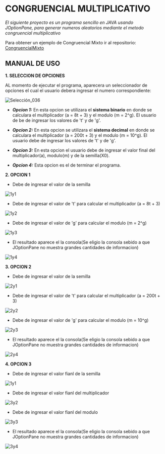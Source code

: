# CONGRUENCIAL MULTIPLICATIVO
_El siguiente proyecto es un programa sencillo en JAVA usando JOptionPane, para generar numeros aleatorios
 mediante el metodo congruencial multiplicativo_
 
 Para obtener un ejemplo de Congruencial Mixto ir al repositorio: [CongruencialMixto](https://github.com/JonnathanE/CongruencialMixto)
 ## MANUAL DE USO
 **1.  SELECCION DE OPCIONES**
 
 AL momento de ejecutar el programa, aparecera un seleccionador de opciones el cual el usuario debera ingresar el numero 
 correspondiente:
 
 ![Selección_036](https://user-images.githubusercontent.com/33469147/57514565-6552be00-72d6-11e9-8f75-aa1149ac300f.png)
 
 - ***Opcion 1:*** En esta opcion se utilizara el **sistema binario** en donde se calculara el multiplicador (a = 8t + 3) y 
 el modulo (m = 2^g). El usuario de be de ingresar los valores de 't' y de 'g'.
 
  - ***Opcion 2:*** En esta opcion se utilizara el **sistema decimal** en donde se calculara el multiplicador (a = 200t + 3) y 
 el modulo (m = 10^g). El usuario debe de ingresar los valores de 't' y de 'g'.
 
 - ***Opcion 3:*** En esta opcion el usuario debe de ingresar el valor final del multiplicador(a), modulo(m) y de la semilla(X0).
 
 - ***Opcion 4:*** Esta opcion es el de terminar el programa.
 
 **2.  OPCION 1**
 
  - Debe de ingresar el valor de la semilla
  
  ![1y1](https://user-images.githubusercontent.com/33469147/57515431-42c1a480-72d8-11e9-80e4-7e8ae6990ce5.png)

  - Debe de ingresar el valor de 't' para calcular el multiplicador (a = 8t + 3)
  
  ![1y2](https://user-images.githubusercontent.com/33469147/57515614-ab108600-72d8-11e9-8757-78c1c1e1eb16.png)

  - Debe de ingresar el valor de 'g' para calcular el modulo (m = 2^g)
  
  ![1y3](https://user-images.githubusercontent.com/33469147/57515648-c24f7380-72d8-11e9-9626-df1f531c039a.png)
  
  - El resultado aparece el la consola(Se eligio la consola sebido a que JOptionPane no muestra grandes cantidades de informacion)
  
  ![1y4](https://user-images.githubusercontent.com/33469147/57515672-d004f900-72d8-11e9-8160-c78d4f695731.png)
  
  **3.  OPCION 2**
  
  - Debe de ingresar el valor de la semilla
  
  ![2y1](https://user-images.githubusercontent.com/33469147/57515934-59b4c680-72d9-11e9-9baa-3861f02b6451.png)
  
  - Debe de ingresar el valor de 't' para calcular el multiplicador (a = 200t + 3)
  
  ![2y2](https://user-images.githubusercontent.com/33469147/57516193-e19ad080-72d9-11e9-9bd3-1b161655aba4.png)
  
  - Debe de ingresar el valor de 'g' para calcular el modulo (m = 10^g)
  
  ![2y3](https://user-images.githubusercontent.com/33469147/57516225-efe8ec80-72d9-11e9-817f-766691caa3d5.png)
  
  - El resultado aparece el la consola(Se eligio la consola sebido a que JOptionPane no muestra grandes cantidades de informacion)
  
  ![2y4](https://user-images.githubusercontent.com/33469147/57516256-fd9e7200-72d9-11e9-8878-a014e119c0fd.png)
  
  **4.  OPCION 3**
  
  - Debe de ingresar el valor fianl de la semilla
  
  ![1y1](https://user-images.githubusercontent.com/33469147/57515431-42c1a480-72d8-11e9-80e4-7e8ae6990ce5.png)
  
  - Debe de ingresar el valor fianl del multiplicador
  
  ![3y2](https://user-images.githubusercontent.com/33469147/57516668-c4b2cd00-72da-11e9-9e40-c1579e98fefb.png)
  
  - Debe de ingresar el valor fianl del modulo
  
  ![3y3](https://user-images.githubusercontent.com/33469147/57516702-d300e900-72da-11e9-9c86-566d2dba3c25.png)
  
  - El resultado aparece el la consola(Se eligio la consola sebido a que JOptionPane no muestra grandes cantidades de informacion)
  
  ![3y4](https://user-images.githubusercontent.com/33469147/57516735-e1e79b80-72da-11e9-9752-71aa32353b50.png)
  

